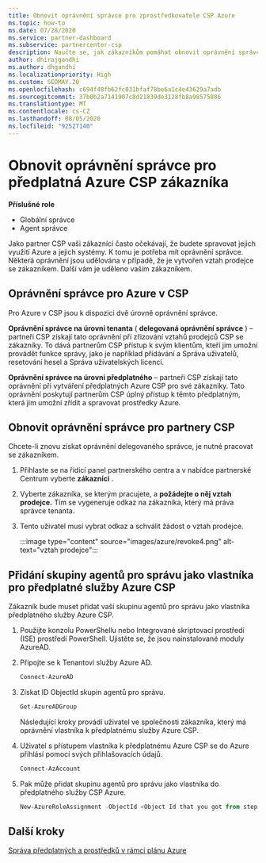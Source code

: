 ```yaml
---
title: Obnovit oprávnění správce pro zprostředkovatele CSP Azure
ms.topic: how-to
ms.date: 07/28/2020
ms.service: partner-dashboard
ms.subservice: partnercenter-csp
description: Naučte se, jak zákazníkům pomáhat obnovit oprávnění správce partnera, aby partner mohl spravovat předplatná Azure CSP zákazníka.
author: dhirajgandhi
ms.author: dhgandhi
ms.localizationpriority: High
ms.custom: SEOMAY.20
ms.openlocfilehash: c694f48fb62fc031bfaf78be6a1c4e43629a7adb
ms.sourcegitcommit: 37b0b2a7141907c8d21839de3128fb8a98575886
ms.translationtype: MT
ms.contentlocale: cs-CZ
ms.lasthandoff: 08/05/2020
ms.locfileid: "92527140"
---
```

# <a name="reinstate-admin-privileges-for-a-customers-azure-csp-subscriptions"></a>Obnovit oprávnění správce pro předplatná Azure CSP zákazníka  

**Příslušné role**

- Globální správce
- Agent správce

Jako partner CSP vaši zákazníci často očekávají, že budete spravovat jejich využití Azure a jejich systémy. K tomu je potřeba mít oprávnění správce. Některá oprávnění jsou udělována v případě, že je vytvořen vztah prodejce se zákazníkem. Další vám je uděleno vaším zákazníkem.

## <a name="admin-privileges-for-azure-in-csp"></a>Oprávnění správce pro Azure v CSP

Pro Azure v CSP jsou k dispozici dvě úrovně oprávnění správce.

**Oprávnění správce na úrovni tenanta** ( **delegovaná oprávnění správce** ) – partneři CSP získají tato oprávnění při zřizování vztahů prodejců CSP se zákazníky. To dává partnerům CSP přístup k svým klientům, kteří jim umožní provádět funkce správy, jako je například přidávání a Správa uživatelů, resetování hesel a Správa uživatelských licencí.

**Oprávnění správce na úrovni předplatného** – partneři CSP získají tato oprávnění při vytváření předplatných Azure CSP pro své zákazníky. Tato oprávnění poskytují partnerům CSP úplný přístup k těmto předplatným, která jim umožní zřídit a spravovat prostředky Azure.

## <a name="reinstate-csp-partners-admin-privileges"></a>Obnovit oprávnění správce pro partnery CSP

Chcete-li znovu získat oprávnění delegovaného správce, je nutné pracovat se zákazníkem.

1. Přihlaste se na řídicí panel partnerského centra a v nabídce partnerské Centrum vyberte **zákazníci** .

2. Vyberte zákazníka, se kterým pracujete, a **požádejte o něj vztah prodejce.** Tím se vygeneruje odkaz na zákazníka, který má práva správce tenanta.

3. Tento uživatel musí vybrat odkaz a schválit žádost o vztah prodejce.

   :::image type="content" source="images/azure/revoke4.png" alt-text="vztah prodejce":::

## <a name="adding-the-admin-agents-group-as-an-owner-for-the-azure-csp-subscription"></a>Přidání skupiny agentů pro správu jako vlastníka pro předplatné služby Azure CSP

Zákazník bude muset přidat vaši skupinu agentů pro správu jako vlastníka předplatného služby Azure CSP.

1. Použijte konzolu PowerShellu nebo Integrované skriptovací prostředí (ISE) prostředí PowerShell. Ujistěte se, že jsou nainstalované moduly AzureAD.

2. Připojte se k Tenantovi služby Azure AD.

   ```powershell
   Connect-AzureAD
   ```

3. Získat ID ObjectId skupin agentů pro správu.

   ```powershell
   Get-AzureADGroup
   ```
   Následující kroky provádí uživatel ve společnosti zákazníka, který má oprávnění vlastníka k předplatnému služby Azure CSP.

4. Uživatel s přístupem vlastníka k předplatnému Azure CSP se do Azure přihlásí pomocí svých přihlašovacích údajů.

   ```powershell
   Connect-AzAccount
   ```

5. Pak může přidat skupinu agentů pro správu jako vlastníka do předplatného služby CSP Azure.

    ```powershell
    New-AzureRoleAssignment -ObjectId <Object Id that you got from step 3> -RoleDefinitionName Owner -Scope "/subscriptions/<SubscriptionId of CSP subscription>"
    ```

## <a name="next-steps"></a>Další kroky

[Správa předplatných a prostředků v rámci plánu Azure](azure-plan-manage.md)
